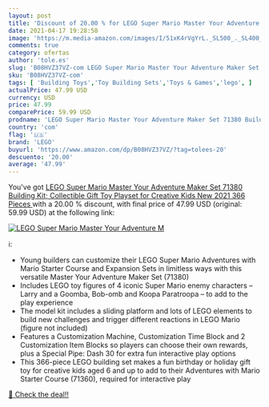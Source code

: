 ```yaml
---
layout: post
title: 'Discount of 20.00 % for LEGO Super Mario Master Your Adventure M'
date: 2021-04-17 19:28:58
image: 'https://m.media-amazon.com/images/I/51xK4rVgYrL._SL500_._SL400_.jpg'
comments: true
category: ofertas
author: 'tole.es'
slug: 'B08HVZ37VZ-com LEGO Super Mario Master Your Adventure Maker Set 71380...'
sku: 'B08HVZ37VZ-com'
tags: [ 'Building Toys','Toy Building Sets','Toys & Games','lego', ]
actualPrice: 47.99 USD
currency: USD
price: 47.99
comparePrice: 59.99 USD
prodname: 'LEGO Super Mario Master Your Adventure Maker Set 71380 Building Kit; Collectible Gift Toy Playset for Creative Kids  New 2021  366 Pieces '
country: 'com'
flag: '🇺🇸'
brand: 'LEGO'
buyurl: 'https://www.amazon.com/dp/B08HVZ37VZ/?tag=tolees-20'
descuento: '20.00'
average: '47.99'
---
```


You've got [LEGO Super Mario Master Your Adventure Maker Set 71380 Building Kit; Collectible Gift Toy Playset for Creative Kids  New 2021  366 Pieces ](https://www.amazon.com/dp/B08HVZ37VZ/?tag=tolees-20) with a  20.00 % discount, with final price of 47.99 USD (original: 59.99 USD) at the following link:

[![LEGO Super Mario Master Your Adventure M](https://m.media-amazon.com/images/I/51xK4rVgYrL._SL500_._SL400_.jpg)](https://www.amazon.com/dp/B08HVZ37VZ/?tag=tolees-20)

ℹ️:

- Young builders can customize their LEGO Super Mario Adventures with Mario Starter Course and Expansion Sets in limitless ways with this versatile Master Your Adventure Maker Set (71380)
- Includes LEGO toy figures of 4 iconic Super Mario enemy characters – Larry and a Goomba, Bob-omb and Koopa Paratroopa – to add to the play experience
- The model kit includes a sliding platform and lots of LEGO elements to build new challenges and trigger different reactions in LEGO Mario (figure not included)
- Features a Customization Machine, Customization Time Block and 2 Customization Item Blocks so players can choose their own rewards, plus a Special Pipe: Dash 30 for extra fun interactive play options
- This 366-piece LEGO building set makes a fun birthday or holiday gift toy for creative kids aged 6 and up to add to their Adventures with Mario Starter Course (71360), required for interactive play

[🛒 Check the deal!!](https://www.amazon.com/dp/B08HVZ37VZ/?tag=tolees-20)
